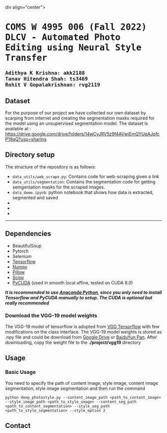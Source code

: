 div align="center">

<samp>

<h1> COMS W 4995 006 (Fall 2022) DLCV - Automated Photo Editing using Neural Style Transfer</h1>

<h3> Adithya K Krishna: akk2188 <br> Tanav Hitendra Shah: ts3469 <br> Rohit V Gopalakrishnan: rvg2119 </h3>
</samp>   

</div>     

## Dataset
For the purpose of our project we have collected our own dataset by scarping from internet and creating the segmentation masks required for the model using an unsupervised segmentation model.
The dataset is available at : https://drive.google.com/drive/folders/14wCyJRV5z9f4AVwjEmQYUqAJofcP19qQ?usp=sharing


## Directory setup
<!---------------------------------------------------------------------------------------------------------------->
The structure of the repository is as follows: 

- `data_utils/web_scrape.py`: Contains code for web-scraping given a link
- `data_utils/segmentation`: Contains the segmentation code for getting semgentation masks for the scraped images.
- `data_demo.ipynb`: python notebook that shows how data is extracted, segmented and saved
-
-
-

---

## Dependencies
* BeautifulSoup
* Pytorch
* Selenium
* [Tensorflow](https://www.tensorflow.org/)
* [Numpy](www.numpy.org/)
* [Pillow](https://pypi.python.org/pypi/Pillow/)
* [Scipy](https://www.scipy.org/)
* [PyCUDA](https://pypi.python.org/pypi/pycuda) (used in smooth local affine, tested on CUDA 8.0)

***It is recommended to use [Anaconda Python](https://www.continuum.io/anaconda-overview), since you only need to install Tensorflow and PyCUDA manually to setup. The CUDA is optional but really recommended***

### Download the VGG-19 model weights
The VGG-19 model of tensorflow is adopted from [VGG Tensorflow](https://github.com/machrisaa/tensorflow-vgg) with few modifications on the class interface. The VGG-19 model weights is stored as .npy file and could be download from [Google Drive](https://drive.google.com/file/d/0BxvKyd83BJjYY01PYi1XQjB5R0E/view?usp=sharing&resourcekey=0-Q2AewV9J7IYVNUDSnwPuCA) or [BaiduYun Pan](https://pan.baidu.com/s/1o9weflK). After downloading, copy the weight file to the **./project/vgg19** directory

## Usage
### Basic Usage
You need to specify the path of content image, style image, content image segmentation, style image segmentation and then run the command

```
python deep_photostyle.py --content_image_path <path_to_content_image> --style_image_path <path_to_style_image> --content_seg_path <path_to_content_segmentation> --style_seg_path <path_to_style_segmentation> --style_option 2
```


## Contact